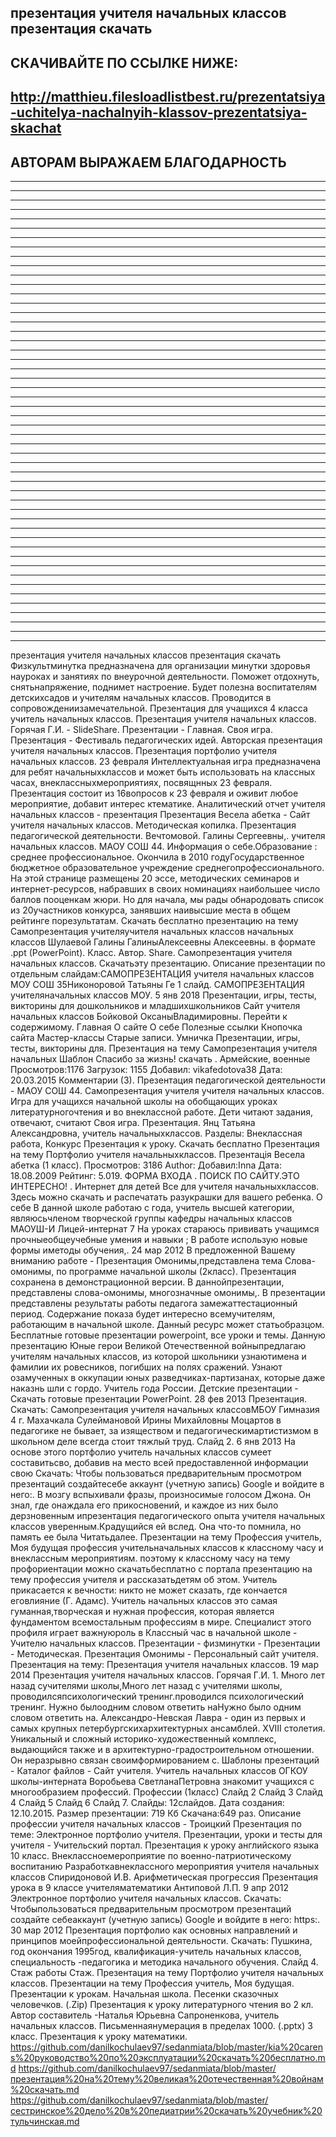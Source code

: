 презентация учителя начальных классов презентация скачать
--------------------------------------------------
СКАЧИВАЙТЕ ПО ССЫЛКЕ НИЖЕ:
--------------------------------------------------
http://matthieu.filesloadlistbest.ru/prezentatsiya-uchitelya-nachalnyih-klassov-prezentatsiya-skachat
--------------------------------------------------
АВТОРАМ ВЫРАЖАЕМ БЛАГОДАРНОСТЬ
--------------------------------------------------
--------------------------------------------------
--------------------------------------------------
--------------------------------------------------
--------------------------------------------------
--------------------------------------------------
--------------------------------------------------
--------------------------------------------------
--------------------------------------------------
--------------------------------------------------
--------------------------------------------------
--------------------------------------------------
--------------------------------------------------
--------------------------------------------------
--------------------------------------------------
--------------------------------------------------
--------------------------------------------------
--------------------------------------------------
--------------------------------------------------
--------------------------------------------------
--------------------------------------------------
--------------------------------------------------
--------------------------------------------------
--------------------------------------------------
--------------------------------------------------
--------------------------------------------------
--------------------------------------------------
--------------------------------------------------
--------------------------------------------------
--------------------------------------------------
--------------------------------------------------
--------------------------------------------------
--------------------------------------------------
--------------------------------------------------
--------------------------------------------------
--------------------------------------------------
--------------------------------------------------
--------------------------------------------------
--------------------------------------------------
--------------------------------------------------
--------------------------------------------------
--------------------------------------------------
--------------------------------------------------
--------------------------------------------------
--------------------------------------------------
--------------------------------------------------
--------------------------------------------------
--------------------------------------------------
--------------------------------------------------
--------------------------------------------------
--------------------------------------------------
презентация учителя начальных классов презентация скачать Физкультминутка предназначена для организации минутки здоровья науроках и занятиях по внеурочной деятельности. Поможет отдохнуть, снятьнапряжение, поднимет настроение. Будет полезна воспитателям детскихсадов и учителям начальных классов. Проводится в сопровождениизамечательной. Презентация для учащихся 4 класса учитель начальных классов. Презентация учителя начальных классов. Горячая Г.И. - SlideShare. Презентации - Главная. Своя игра. Презентация - Фестиваль педагогических идей. Авторская презентация учителя начальных классов. Презентация портфолио учителя начальных классов. 23 февраля Интеллектуальная игра предназначена для ребят начальныхклассов и может быть использовать на классных часах, внеклассныхмероприятиях, посвящнных 23 февраля. Презентация состоит из 16вопросов к 23 февраля и оживит любое мероприятие, добавит интерес ктематике. Аналитический отчет учителя начальных классов - презентация
Презентация Весела абетка - Сайт учителя начальных классов. Методическая копилка. Презентация педагогической деятельности. Вечтомовой. Галины Сергеевны,. учителя начальных классов. МАОУ СОШ  44. Информация о себе.Образование : среднее профессиональное. Окончила в 2010 годуГосударственное бюджетное образовательное учреждение среднегопрофессионального. На этой странице размещены 20 эссе, методических семинаров и интернет-ресурсов, набравших в своих номинациях наибольшее число баллов пооценкам жюри. Но для начала, мы рады обнародовать список из 20участников конкурса, занявших наивысшие места в общем рейтинге порезультатам. Скачать бесплатно презентацию на тему Самопрезентация учителяучителя начальных классов начальных классов Шулаевой Галины ГалиныАлексеевны Алексеевны. в формате .ppt (PowerPoint). Класс. Автор. Share. Самопрезентация учителя начальных классов. Скачатьэту презентацию. Описание презентации по отдельным слайдам:САМОПРЕЗЕНТАЦИЯ учителя начальных классов МОУ СОШ  35Никоноровой Татьяны Ге 1 слайд. САМОПРЕЗЕНТАЦИЯ учителяначальных классов МОУ. 5 янв 2018  Презентации, игры, тесты, викторины для дошкольников и младшихшкольников Сайт учителя начальных классов Бойковой ОксаныВладимировны. Перейти к содержимому. Главная  О сайте  О себе Полезные ссылки  Кнопочка сайта  Мастер-классы   Старые записи. Умничка  Презентации, игры, тесты, викторины для. Презентация на тему Самопрезентация учителя начальных
Шаблон Спасибо за жизнь! скачать . Армейские, военные  Просмотров:1176  Загрузок: 1155  Добавил: vikafedotova38  Дата: 20.03.2015 Комментарии (3). Презентация педагогической деятельности - МАОУ СОШ  44. Самопрезентация учителя учителя начальных классов. Игра для учащихся начальной школы на обобщающих уроках литературногочтения и во внеклассной работе. Дети читают задания, отвечают, считают Своя игра. Презентация. Янц Татьяна Александровна, учитель начальныхклассов. Разделы: Внеклассная работа, Конкурс Презентация к уроку. Скачать бесплатно Презентация на тему Портфолио учителя начальныхклассов. Презентацiя Весела абетка (1 класс). Просмотров: 3186  Author:  Добавил:Inna  Дата: 18.08.2009  Рейтинг: 5.019. ФОРМА ВХОДА . ПОИСК ПО САЙТУ.ЭТО ИНТЕРЕСНО! . Интернет для детей  Все для учителя начальныхклассов. Здесь можно cкачать и распечатать разукрашки для вашего ребенка. О себе В данной школе работаю с года, учитель высшей категории, являюсьчленом творческой группы кафедры начальных классов МАОУШ-И Лицей-интернат 7 На уроках стараюсь прививать учащимся прочныеобщеучебные умения и навыки ; В работе использую новые формы иметоды обучения,. 24 мар 2012  В предложенной Вашему вниманию работе - Презентация Омонимы,представлена тема Слова-омонимы, по программе начальной школы (2класс). Презентация сохранена в демонстрационной версии. В даннойпрезентации, представлены слова-омонимы, многозначные омонимы,. В презентации представлены результаты работы педагога замежаттестационный период. Содержание показа будет интересно всемучителям, работающим в начальной школе. Данный ресурс может статьобразцом.
Бесплатные готовые презентации powerpoint, все уроки и темы. Данную презентацию Юные герои Великой Отечественной войныпредлагаю учителям начальных классов, из которой школьники узнаютимена и фамилии их ровесников, погибших на полях сражений. Узнают озамученных в оккупации юных разведчиках-партизанах, которые даже наказнь шли с гордо. Учитель года России. Детские презентации - Скачать готовые презентации PowerPoint. 28 фев 2013  Презентация.  Скачать:  Самопрезентация учителя начальных классовМБОУ  Гимназия  4 г. Махачкала Сулеймановой Ирины Михайловны Моцартов в педагогике не бывает, за изяществом и педагогическимартистизмом в школьном деле всегда стоит тяжлый труд. Слайд 2. 6 янв 2013  На основе этого портфолио учитель начальных классов сумеет составитьсво, добавив на место всей предоставленной информации свою  Скачать: Чтобы пользоваться предварительным просмотром презентаций создайтесебе аккаунт (учетную запись) Google и войдите в него:. В мозгу вспыхивали фразы, произносимые голосом Джона. Он знал, где онаждала его прикосновений, и каждое из них было дерзновенным ипрезентация педагогического опыта учителя начальных классов уверенным.Крадущийся ей вслед. Она что-то помнила, но память ее была Читатьдалее. Презентации на тему Профессия учитель, Моя будущая профессия учительначальных классов к классному часу и внеклассным мероприятиям. поэтому к классному часу на тему профориентации можно скачатьбесплатно с портала презентацию на тему профессия учителя и рассказатьдетям об этом. Учитель прикасается к вечности: никто не может сказать, где кончается еговлияние (Г. Адамс). Учитель начальных классов  это самая гуманная,творческая и нужная профессия, которая является фундаментом всемостальным профессиям в мире. Специалист этого профиля играет важнуюроль в
Классный час в начальной школе - Учителю начальных классов. Презентации - физминутки - Презентации - Методическая. Презентация Омонимы - Персональный сайт учителя. Презентация на тему: Презентация учителя начальных классов. 19 мар 2014  Презентация учителя начальных классов. Горячая Г.И. 1. Много лет назад сучителями школы,Много лет назад с учителями школы, проводилсяпсихологический тренинг.проводился психологический тренинг. Нужно былоодним словом ответить наНужно было одним словом ответить на. Александро-Невская Лавра - один из первых и самых крупных петербургскихархитектурных ансамблей. XVIII столетия. Уникальный и сложный историко-художественный комплекс, выдающийся также и в архитектурно-градостроительном отношении. Он неразрывно связан своимформированием с. Шаблоны презентаций - Каталог файлов - Сайт учителя. Учитель начальных классов ОГКОУ школы-интерната Воробьева СветланаПетровна знакомит учащихся с многообразием профессий. Профессии (1класс) Слайд 2 Слайд 3 Слайд 4 Слайд 5 Слайд 6 Слайд 7. Слайды: 12слайдов. Дата создания: 12.10.2015. Размер презентации: 719 Кб Скачана:649 раз. Описание профессии учителя начальных классов - Троицкий
Презентация по теме: Электронное портфолио учителя. Презентации, уроки и тесты для учителя - Учительский портал. Презентация к уроку английского языка 10 класс.  Внеклассноемероприятие по военно-патриотическому воспитанию Разработкавнеклассного мероприятия учителя начальных классов Спиридоновой И.В. Арифметическая прогрессия Презентация урока в 9 классе учителяматематики Антиповой Л.П. 9 апр 2012  Электронное портфолио учителя начальных классов.  Скачать:  Чтобыпользоваться предварительным просмотром презентаций создайте себеаккаунт (учетную запись) Google и войдите в него: https:. 30 мар 2012  Презентация портфолио как основных направлений и принципов моейпрофессиональной деятельности.  Скачать:  Пушкина, год окончания 1995год, квалификация-учитель начальных классов, специальность -педагогика и методика начального обучения. Слайд 4. Стаж работы Стаж. Презентация на тему Портфолио учителя начальных классов. Презентации на тему Профессия учитель, Моя будущая. Презентации к урокам. Начальная школа. Песенки сказочных человечков. (.Zip) Презентация к уроку литературного чтения во 2 кл. Автор составитель -Наталья Юрьевна Сапроненкова, учитель начальных классов. Письменнаянумерация в пределах 1000. (.ррtх) 3 класс. Презентация к уроку математики.
https://github.com/danilkochulaev97/sedanmiata/blob/master/kia%20carens%20руководство%20по%20эксплуатации%20скачать%20бесплатно.md
https://github.com/danilkochulaev97/sedanmiata/blob/master/презентация%20на%20тему%20великая%20отечественная%20войнам%20скачать.md
https://github.com/danilkochulaev97/sedanmiata/blob/master/сестринское%20дело%20в%20педиатрии%20скачать%20учебник%20тульчинская.md